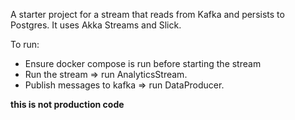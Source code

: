 A starter project for a stream that reads from Kafka and persists to Postgres. It uses Akka Streams and Slick.

To run:
- Ensure docker compose is run before starting the stream
- Run the stream              => run AnalyticsStream.
- Publish messages to kafka   => run DataProducer.


**this is not production code**

